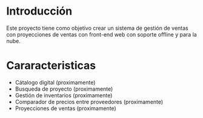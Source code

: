 # Introducción
Este proyecto tiene como objetivo crear un sistema de gestión de ventas con proyecciones de ventas con front-end web con soporte offline y para la nube.

# Cararacteristicas
- Cátalogo digital (proximamente)
- Busqueda de proyecto (proximamente)
- Gestión de inventarios (proximamente)
- Comparador de precios entre proveedores (proximamente)
- Proyecciones de ventas (proximamente)
